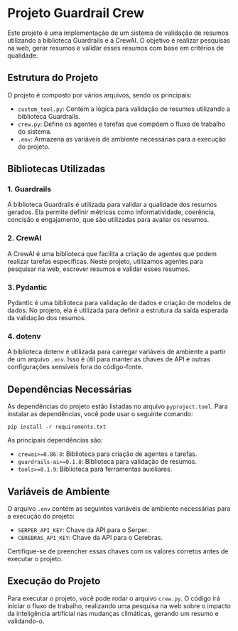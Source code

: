 # Projeto Guardrail Crew

Este projeto é uma implementação de um sistema de validação de resumos utilizando a biblioteca Guardrails e a CrewAI. O objetivo é realizar pesquisas na web, gerar resumos e validar esses resumos com base em critérios de qualidade.

## Estrutura do Projeto

O projeto é composto por vários arquivos, sendo os principais:

- `custom_tool.py`: Contém a lógica para validação de resumos utilizando a biblioteca Guardrails.
- `crew.py`: Define os agentes e tarefas que compõem o fluxo de trabalho do sistema.
- `.env`: Armazena as variáveis de ambiente necessárias para a execução do projeto.

## Bibliotecas Utilizadas

### 1. Guardrails
A biblioteca Guardrails é utilizada para validar a qualidade dos resumos gerados. Ela permite definir métricas como informatividade, coerência, concisão e engajamento, que são utilizadas para avaliar os resumos.

### 2. CrewAI
A CrewAI é uma biblioteca que facilita a criação de agentes que podem realizar tarefas específicas. Neste projeto, utilizamos agentes para pesquisar na web, escrever resumos e validar esses resumos.

### 3. Pydantic
Pydantic é uma biblioteca para validação de dados e criação de modelos de dados. No projeto, ela é utilizada para definir a estrutura da saída esperada da validação dos resumos.

### 4. dotenv
A biblioteca dotenv é utilizada para carregar variáveis de ambiente a partir de um arquivo `.env`. Isso é útil para manter as chaves de API e outras configurações sensíveis fora do código-fonte.

## Dependências Necessárias

As dependências do projeto estão listadas no arquivo `pyproject.toml`. Para instalar as dependências, você pode usar o seguinte comando:

```
pip install -r requirements.txt
```

As principais dependências são:

- `crewai>=0.86.0`: Biblioteca para criação de agentes e tarefas.
- `guardrails-ai>=0.1.8`: Biblioteca para validação de resumos.
- `tools>=0.1.9`: Biblioteca para ferramentas auxiliares.

## Variáveis de Ambiente

O arquivo `.env` contém as seguintes variáveis de ambiente necessárias para a execução do projeto:

- `SERPER_API_KEY`: Chave da API para o Serper.
- `CEREBRAS_API_KEY`: Chave da API para o Cerebras.

Certifique-se de preencher essas chaves com os valores corretos antes de executar o projeto.

## Execução do Projeto

Para executar o projeto, você pode rodar o arquivo `crew.py`. O código irá iniciar o fluxo de trabalho, realizando uma pesquisa na web sobre o impacto da inteligência artificial nas mudanças climáticas, gerando um resumo e validando-o.


